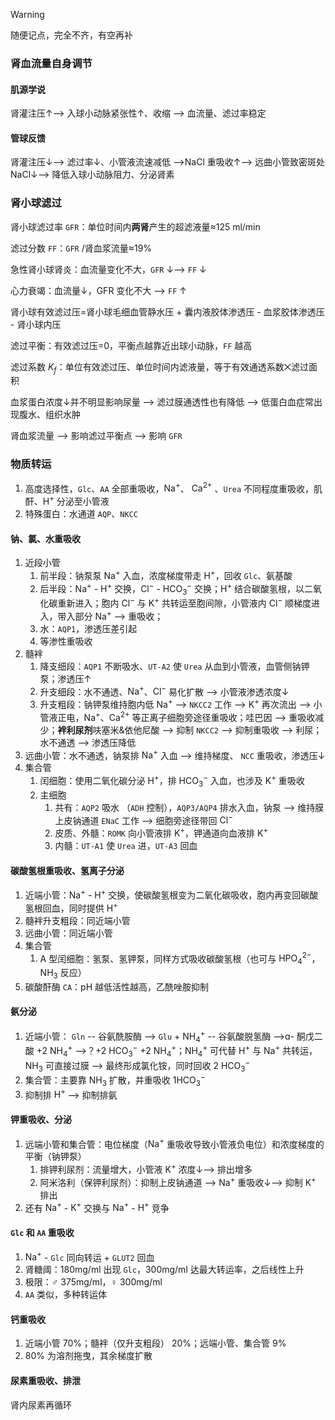 >[!warning]
> 随便记点，完全不齐，有空再补

### 肾血流量自身调节
#### 肌源学说

肾灌注压↑--> 入球小动脉紧张性↑、收缩 --> 血流量、滤过率稳定

#### 管球反馈

肾灌注压↓--> 滤过率↓、小管液流速减低 -->NaCl 重吸收↑--> 远曲小管致密斑处 NaCl↓--> 降低入球小动脉阻力、分泌肾素

### 肾小球滤过

肾小球滤过率 `GFR`：单位时间内**两肾**产生的超滤液量≈125 ml/min

滤过分数 `FF`：`GFR` /肾血浆流量≈19%

急性肾小球肾炎：血流量变化不大，`GFR` ↓--> `FF` ↓

心力衰竭：血流量↓，GFR 变化不大 --> `FF` ↑

肾小球有效滤过压=肾小球毛细血管静水压 + 囊内液胶体渗透压 - 血浆胶体渗透压 - 肾小球内压

滤过平衡：有效滤过压=0，平衡点越靠近出球小动脉，`FF` 越高

滤过系数 $K_f$：单位有效滤过压、单位时间内滤液量，等于有效通透系数⨉滤过面积

血浆蛋白浓度↓并不明显影响尿量 --> 滤过膜通透性也有降低 --> 低蛋白血症常出现腹水、组织水肿

肾血浆流量 --> 影响滤过平衡点 --> 影响 `GFR`

### 物质转运
1. 高度选择性，`Glc`、`AA` 全部重吸收，$\mathrm{Na^+}$、 $\mathrm{Ca^{2+}}$ 、`Urea` 不同程度重吸收，肌酐、$\mathrm{H^{+}}$ 分泌至小管液
2. 特殊蛋白：水通道 `AQP`、`NKCC`
#### 钠、氯、水重吸收
1. 近段小管
	1. 前半段：钠泵泵 $\mathrm{Na^+}$ 入血，浓度梯度带走 $\mathrm{H^{+}}$，回收 `Glc`、氨基酸
	2. 后半段：$\mathrm{Na^+}$ - $\mathrm{H^{+}}$ 交换，$\mathrm{Cl^-}$ - $\mathrm{HCO_3^-}$ 交换；$\mathrm{H^{+}}$ 结合碳酸氢根，以二氧化碳重新进入；胞内 $\mathrm{Cl^-}$ 与 $\mathrm{K^+}$ 共转运至胞间隙，小管液内 $\mathrm{Cl^-}$ 顺梯度进入，带入部分 $\mathrm{Na^+}$ --> 重吸收；
	3. 水：`AQP1`，渗透压差引起
	4. 等渗性重吸收
2. 髓袢
	1. 降支细段：`AQP1` 不断吸水、`UT-A2` 使 `Urea` 从血到小管液，血管侧钠钾泵；渗透压↑
	2. 升支细段：水不通透、$\mathrm{Na^+}$、$\mathrm{Cl^-}$ 易化扩散 --> 小管液渗透浓度↓
	3. 升支粗段：钠钾泵维持胞内低 $\mathrm{Na^+}$ --> `NKCC2` 工作 --> $\mathrm{K^+}$ 再次流出 --> 小管液正电，$\mathrm{Na^+}$、$\mathrm{Ca^{2+}}$ 等正离子细胞旁途径重吸收；哇巴因 --> 重吸收减少；**袢利尿剂**呋塞米&依他尼酸 --> 抑制 `NKCC2` --> 抑制重吸收 --> 利尿；水不通透 --> 渗透压降低
3. 远曲小管：水不通透，钠泵排 $\mathrm{Na^+}$ 入血 --> 维持梯度、 `NCC` 重吸收，渗透压↓
4. 集合管
	1. 闰细胞：使用二氧化碳分泌 $\mathrm{H^{+}}$，排 $\mathrm{HCO_3^-}$ 入血，也涉及 $\mathrm{K^+}$ 重吸收
	2. 主细胞
		1. 共有：`AQP2` 吸水 （`ADH` 控制），`AQP3/AQP4` 排水入血，钠泵 --> 维持膜上皮钠通道 `ENaC` 工作 --> 细胞旁途径带回 $\mathrm{Cl^-}$
		2. 皮质、外髓：`ROMK` 向小管液排 $\mathrm{K^+}$，钾通道向血液排 $\mathrm{K^+}$
		3. 内髓：`UT-A1` 使 `Urea` 进，`UT-A3` 回血
#### 碳酸氢根重吸收、氢离子分泌
1. 近端小管：$\mathrm{Na^+}$ - $\mathrm{H^{+}}$ 交换，使碳酸氢根变为二氧化碳吸收，胞内再变回碳酸氢根回血，同时提供 $\mathrm{H^{+}}$
2. 髓袢升支粗段：同近端小管
3. 远曲小管：同近端小管
4. 集合管
	1. A 型闰细胞：氢泵、氢钾泵，同样方式吸收碳酸氢根（也可与 $\mathrm{HPO_{4}^{2-}}$，$\mathrm{NH_{3}}$ 反应）
5. 碳酸酐酶 `CA`：pH 越低活性越高，乙酰唑胺抑制
#### 氨分泌
1. 近端小管： `Gln` -- 谷氨酰胺酶 --> `Glu` + $\mathrm{NH_4^+}$ -- 谷氨酸脱氢酶 -->ɑ- 酮戊二酸 +2 $\mathrm{NH_4^+}$ -->？+2 $\mathrm{HCO_3^-}$ +2 $\mathrm{NH_4^+}$；$\mathrm{NH_4^+}$ 可代替 $\mathrm{H^{+}}$ 与 $\mathrm{Na^+}$ 共转运，$\mathrm{NH_3}$ 可直接过膜 --> 最终形成氯化铵，同时回收 2 $\mathrm{HCO_3^-}$
2. 集合管：主要靠 $\mathrm{NH_3}$ 扩散，并重吸收 1$\mathrm{HCO_3^-}$
3. 抑制排 $\mathrm{H^{+}}$ --> 抑制排氨
#### 钾重吸收、分泌
1. 远端小管和集合管：电位梯度（$\mathrm{Na^+}$ 重吸收导致小管液负电位）和浓度梯度的平衡（钠钾泵）
	1. 排钾利尿剂：流量增大，小管液 $\mathrm{K^+}$ 浓度↓--> 排出增多
	2. 阿米洛利（保钾利尿剂）：抑制上皮钠通道 --> $\mathrm{Na^+}$ 重吸收↓--> 抑制 $\mathrm{K^+}$ 排出
2. 还有 $\mathrm{Na^+}$ - $\mathrm{K^+}$ 交换与 $\mathrm{Na^+}$ - $\mathrm{H^{+}}$ 竞争
#### `Glc` 和 `AA` 重吸收
1. $\mathrm{Na^+}$ - `Glc` 同向转运 + `GLUT2` 回血
2. 肾糖阈：$180\mathrm{mg/ml}$ 出现 `Glc`，$300\mathrm{mg/ml}$ 达最大转运率，之后线性上升
3. 极限：♂ $375\mathrm{mg/ml}$，♀ $300\mathrm{mg/ml}$
4. `AA` 类似，多种转运体
#### 钙重吸收
1. 近端小管 70%；髓袢（仅升支粗段） 20%；远端小管、集合管 9%
2. 80% 为溶剂拖曳，其余梯度扩散
#### 尿素重吸收、排泄

肾内尿素再循环